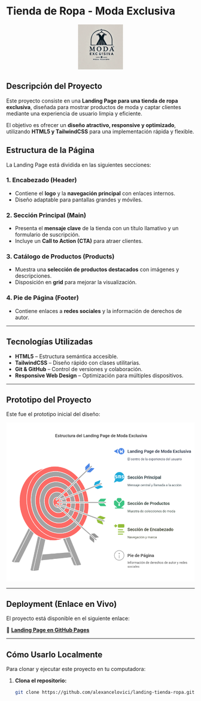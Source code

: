 # Tienda de Ropa - Moda Exclusiva  

<p align="center">
  <img src="assets/logo.png.webp" alt="Moda Exclusiva Logo" width="120">
</p>

## Descripción del Proyecto  
Este proyecto consiste en una **Landing Page para una tienda de ropa exclusiva**, diseñada para mostrar productos de moda y captar clientes mediante una experiencia de usuario limpia y eficiente.  

El objetivo es ofrecer un **diseño atractivo, responsive y optimizado**, utilizando **HTML5 y TailwindCSS** para una implementación rápida y flexible.  

## Estructura de la Página  
La Landing Page está dividida en las siguientes secciones:

### 1. Encabezado (Header)  
- Contiene el **logo** y la **navegación principal** con enlaces internos.  
- Diseño adaptable para pantallas grandes y móviles.  

### 2. Sección Principal (Main)  
- Presenta el **mensaje clave** de la tienda con un título llamativo y un formulario de suscripción.  
- Incluye un **Call to Action (CTA)** para atraer clientes.  

### 3. Catálogo de Productos (Products)  
- Muestra una **selección de productos destacados** con imágenes y descripciones.  
- Disposición en **grid** para mejorar la visualización.  

### 4. Pie de Página (Footer)  
- Contiene enlaces a **redes sociales** y la información de derechos de autor.  

---

## Tecnologías Utilizadas  
- **HTML5** – Estructura semántica accesible.  
- **TailwindCSS** – Diseño rápido con clases utilitarias.  
- **Git & GitHub** – Control de versiones y colaboración.  
- **Responsive Web Design** – Optimización para múltiples dispositivos.  

---

## Prototipo del Proyecto  
Este fue el prototipo inicial del diseño:  

<p align="center">
  <img src="assets/landing-prototype.png" alt="Prototipo de la Landing Page" width="550">
</p>

---

## Deployment (Enlace en Vivo)  
El proyecto está disponible en el siguiente enlace:  

🔗 [**Landing Page en GitHub Pages**](https://alexancelovici.github.io/landing-tienda-ropa/)
  
---

## Cómo Usarlo Localmente  
Para clonar y ejecutar este proyecto en tu computadora:  

1. **Clona el repositorio:**  
   ```sh
   git clone https://github.com/alexancelovici/landing-tienda-ropa.git
